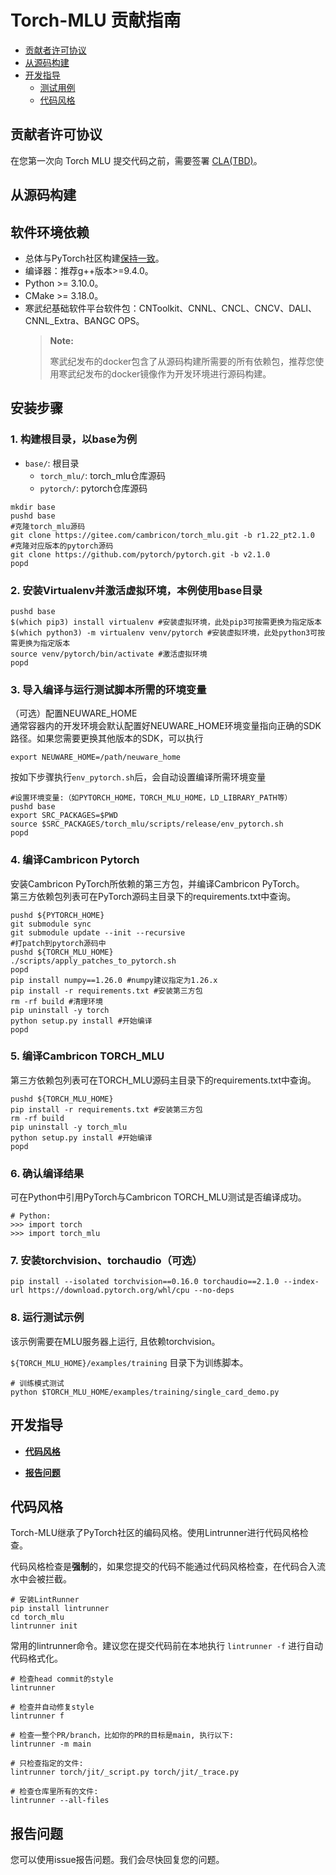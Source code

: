 # Torch-MLU 贡献指南
-   [贡献者许可协议](#贡献者许可协议.md)
-   [从源码构建](#从源码构建.md)
-   [开发指导](#开发指导.md)
    -   [测试用例](#测试用例.md)
    -   [代码风格](#代码风格.md)

<h2 id="贡献者许可协议.md">贡献者许可协议</h2>

在您第一次向 Torch MLU 提交代码之前，需要签署 [CLA(TBD)](https://www.cambricon.com)。

<h2 id="从源码构建.md">从源码构建</h2>

## 软件环境依赖

- 总体与PyTorch社区构建[保持一致](https://github.com/pytorch/pytorch?tab=readme-ov-file#from-source)。
- 编译器：推荐g++版本>=9.4.0。
- Python >= 3.10.0。
- CMake >= 3.18.0。
- 寒武纪基础软件平台软件包：CNToolkit、CNNL、CNCL、CNCV、DALI、CNNL_Extra、BANGC OPS。
  > **Note:**
  >
  > 寒武纪发布的docker包含了从源码构建所需要的所有依赖包，推荐您使用寒武纪发布的docker镜像作为开发环境进行源码构建。

## 安装步骤

### 1. 构建根目录，以base为例
   - `base/`: 根目录
     - `torch_mlu/`: torch_mlu仓库源码
     - `pytorch/`: pytorch仓库源码

   ```
   mkdir base
   pushd base
   #克隆torch_mlu源码
   git clone https://gitee.com/cambricon/torch_mlu.git -b r1.22_pt2.1.0
   #克隆对应版本的pytorch源码 
   git clone https://github.com/pytorch/pytorch.git -b v2.1.0
   popd
   ```

### 2. 安装Virtualenv并激活虚拟环境，本例使用base目录

   ```
   pushd base
   $(which pip3) install virtualenv #安装虚拟环境，此处pip3可按需更换为指定版本
   $(which python3) -m virtualenv venv/pytorch #安装虚拟环境，此处python3可按需更换为指定版本
   source venv/pytorch/bin/activate #激活虚拟环境
   popd
   ```

### 3. 导入编译与运行测试脚本所需的环境变量
   
  （可选）配置NEUWARE_HOME<br>
   通常容器内的开发环境会默认配置好NEUWARE_HOME环境变量指向正确的SDK路径。如果您需要更换其他版本的SDK，可以执行

   ```
   export NEUWARE_HOME=/path/neuware_home
   ```

   按如下步骤执行`env_pytorch.sh`后，会自动设置编译所需环境变量

   ```
   #设置环境变量:（如PYTORCH_HOME，TORCH_MLU_HOME，LD_LIBRARY_PATH等）
   pushd base
   export SRC_PACKAGES=$PWD
   source $SRC_PACKAGES/torch_mlu/scripts/release/env_pytorch.sh
   popd
   ```

### 4. 编译Cambricon Pytorch

   安装Cambricon PyTorch所依赖的第三方包，并编译Cambricon PyTorch。<br>
   第三方依赖包列表可在PyTorch源码主目录下的requirements.txt中查询。

   ```
   pushd ${PYTORCH_HOME}
   git submodule sync
   git submodule update --init --recursive
   #打patch到pytorch源码中
   pushd ${TORCH_MLU_HOME}
   ./scripts/apply_patches_to_pytorch.sh
   popd
   pip install numpy==1.26.0 #numpy建议指定为1.26.x
   pip install -r requirements.txt #安装第三方包
   rm -rf build #清理环境
   pip uninstall -y torch
   python setup.py install #开始编译
   popd
   ```

### 5. 编译Cambricon TORCH_MLU

   第三方依赖包列表可在TORCH_MLU源码主目录下的requirements.txt中查询。

   ```
   pushd ${TORCH_MLU_HOME}
   pip install -r requirements.txt #安装第三方包
   rm -rf build
   pip uninstall -y torch_mlu
   python setup.py install #开始编译
   popd
   ```


### 6. 确认编译结果

   可在Python中引用PyTorch与Cambricon TORCH_MLU测试是否编译成功。

   ```
   # Python:
   >>> import torch
   >>> import torch_mlu
   ```

### 7. 安装torchvision、torchaudio（可选）


   ```
   pip install --isolated torchvision==0.16.0 torchaudio==2.1.0 --index-url https://download.pytorch.org/whl/cpu --no-deps
   ```

### 8. 运行测试示例

   该示例需要在MLU服务器上运行, 且依赖torchvision。

   ``${TORCH_MLU_HOME}/examples/training`` 目录下为训练脚本。

   ```
   # 训练模式测试
   python $TORCH_MLU_HOME/examples/training/single_card_demo.py
   ```


<h2 id="开发指导.md">开发指导</h2>

-   **[代码风格](#代码风格.md)**

-   **[报告问题](#报告问题.md)**

<h2 id="代码风格.md">代码风格</h2>

Torch-MLU继承了PyTorch社区的编码风格。使用Lintrunner进行代码风格检查。

代码风格检查是**强制**的，如果您提交的代码不能通过代码风格检查，在代码合入流水中会被拦截。

```
# 安装LintRunner
pip install lintrunner
cd torch_mlu
lintrunner init
```

常用的lintrunner命令。建议您在提交代码前在本地执行 `lintrunner -f` 进行自动代码格式化。

```
# 检查head commit的style
lintrunner

# 检查并自动修复style
lintrunner f

# 检查一整个PR/branch，比如你的PR的目标是main, 执行以下:
lintrunner -m main

# 只检查指定的文件:
lintrunner torch/jit/_script.py torch/jit/_trace.py

# 检查仓库里所有的文件:
lintrunner --all-files
```

<h2 id="报告问题.md">报告问题</h2>

您可以使用issue报告问题。我们会尽快回复您的问题。
